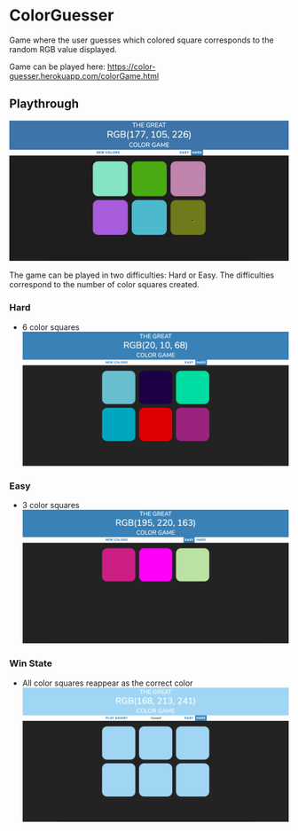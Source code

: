 # ColorGuesser
Game where the user guesses which colored square corresponds to the random RGB value displayed.

Game can be played here: https://color-guesser.herokuapp.com/colorGame.html

## Playthrough

![Game gif](https://github.com/MasonCollett/ColorGuesser/blob/master/ColorGuesser.gif)

The game can be played in two difficulties: Hard or Easy.  The difficulties correspond to the number of color squares created.

### Hard
* 6 color squares
![Hard Mode](https://github.com/MasonCollett/ColorGuesser/blob/master/Hard.png)


### Easy
* 3 color squares
![Easy Mode](https://github.com/MasonCollett/ColorGuesser/blob/master/Easy.png)

### Win State
* All color squares reappear as the correct color
![Win State](https://github.com/MasonCollett/ColorGuesser/blob/master/Win.png)


